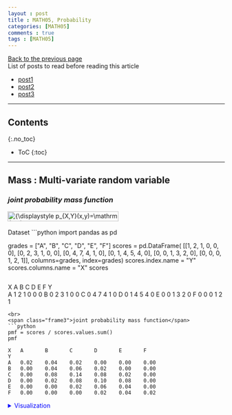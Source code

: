 ```yaml
---
layout : post
title : MATH05, Probability
categories: [MATH05]
comments : true
tags : [MATH05]
---
```

[Back to the previous page](https://userdyk-github.github.io/Study.html) <br>
List of posts to read before reading this article
- <a href='https://userdyk-github.github.io/'>post1</a>
- <a href='https://userdyk-github.github.io/'>post2</a>
- <a href='https://userdyk-github.github.io/'>post3</a>

---

## Contents
{:.no_toc}

* ToC
{:toc}

<hr class="division1">

## **Mass : Multi-variate random variable**

### ***joint probability mass function***
<div class="frame1">
<img src="https://wikimedia.org/api/rest_v1/media/math/render/svg/8203262cf269dbc408cef23390b9a658a4cc4141" class="mwe-math-fallback-image-inline" aria-hidden="true" style="vertical-align: -1.005ex; margin-left: -0.089ex; width:33.766ex; height:3.009ex;" alt="{\displaystyle p_{X,Y}(x,y)=\mathrm {P} (X=x\ \mathrm {and} \ Y=y)}"></div>
<br>
<span class="frame3">Dataset</span>
```python
import pandas as pd

grades = ["A", "B", "C", "D", "E", "F"]
scores = pd.DataFrame(
    [[1, 2, 1, 0, 0, 0],
     [0, 2, 3, 1, 0, 0],
     [0, 4, 7, 4, 1, 0],
     [0, 1, 4, 5, 4, 0],
     [0, 0, 1, 3, 2, 0],
     [0, 0, 0, 1, 2, 1]], 
    columns=grades, index=grades)
scores.index.name = "Y"
scores.columns.name = "X"
scores
```
```
X	A	B	C	D	E	F
Y						
A	1	2	1	0	0	0
B	0	2	3	1	0	0
C	0	4	7	4	1	0
D	0	1	4	5	4	0
E	0	0	1	3	2	0
F	0	0	0	1	2	1
```
<br>
<span class="frame3">joint probability mass function</span>
```python
pmf = scores / scores.values.sum()
pmf
```
```
X	A   	B   	C	    D	    E   	F
Y						
A	0.02	0.04	0.02	0.00	0.00	0.00
B	0.00	0.04	0.06	0.02	0.00	0.00
C	0.00	0.08	0.14	0.08	0.02	0.00
D	0.00	0.02	0.08	0.10	0.08	0.00
E	0.00	0.00	0.02	0.06	0.04	0.00
F	0.00	0.00	0.00	0.02	0.04	0.02
```
<details markdown="1">
<summary class='jb-small' style="color:blue">Visualization</summary>
<hr class='division3'>
```python
import seaborn as sns
import matplotlib as mpl
import matplotlib.pyplot as plt

sns.heatmap(pmf, cmap=mpl.cm.bone_r, annot=True,
            xticklabels=['A', 'B', 'C', 'D', 'E', 'F'],
            yticklabels=['A', 'B', 'C', 'D', 'E', 'F'])
plt.title("joint probability density function p(x,y)")
plt.tight_layout()
plt.show()
```
![download](https://user-images.githubusercontent.com/52376448/66946102-344b9600-f08b-11e9-9df4-e57393387530.png)
<hr class='division3'>
</details>

<br><br><br>

---

### ***marginal probability mass function***
<div class="frame1">
<img src="https://wikimedia.org/api/rest_v1/media/math/render/svg/1139c2f18bfaccfd669eaafb58cacec22bbec926" class="mwe-math-fallback-image-inline" aria-hidden="true" style="vertical-align: -3.338ex; width:72.207ex; height:5.843ex;" alt="{\displaystyle \Pr(X=x)=\sum _{y}\Pr(X=x,Y=y)=\sum _{y}\Pr(X=x\mid Y=y)\Pr(Y=y),}"></div>
<br>
<span class="frame3">Dataset</span>
```python
import pandas as pd
import numpy as np

grades = ["A", "B", "C", "D", "E", "F"]
scores = pd.DataFrame(
    [[1, 2, 1, 0, 0, 0],
     [0, 2, 3, 1, 0, 0],
     [0, 4, 7, 4, 1, 0],
     [0, 1, 4, 5, 4, 0],
     [0, 0, 1, 3, 2, 0],
     [0, 0, 0, 1, 2, 1]], 
    columns=grades, index=grades)
scores.index.name = "Y"
scores.columns.name = "X"
scores
```
```
X	A	B	C	D	E	F
Y						
A	1	2	1	0	0	0
B	0	2	3	1	0	0
C	0	4	7	4	1	0
D	0	1	4	5	4	0
E	0	0	1	3	2	0
F	0	0	0	1	2	1
```
<br>
<span class="frame3">marginal probability mass function</span>
```python
pmf = scores / scores.values.sum()
pmf_marginal_x = pmf.sum(axis=0)
pmf_marginal_y = pmf.sum(axis=1)
```
```python
pmf_marginal_x
#pmf_marginal_x[np.newaxis, :]
```
```
X
A    0.02
B    0.18
C    0.32
D    0.28
E    0.18
F    0.02
dtype: float64
```
```python
pmf_marginal_y
#pmf_marginal_y[:, np.newaxis]
```
```
Y
A    0.08
B    0.12
C    0.32
D    0.28
E    0.12
F    0.08
dtype: float64
```
<br><br><br>

---

### ***conditional probability mass function***
<div class="frame1">
<img src="https://wikimedia.org/api/rest_v1/media/math/render/svg/9a1bf9c7af083e400a87dbbd646c508bf5de6ec0" class="mwe-math-fallback-image-inline" aria-hidden="true" style="vertical-align: -2.671ex; margin-left: -0.089ex; width:59.017ex; height:6.509ex;" alt="{\displaystyle p_{Y|X}(y\mid x)\triangleq P(Y=y\mid X=x)={\frac {P(\{X=x\}\cap \{Y=y\})}{P(X=x)}}}"></div>
<br>
<span class="frame3">Dataset</span>
```python
import pandas as pd
import numpy as np

grades = ["A", "B", "C", "D", "E", "F"]
scores = pd.DataFrame(
    [[1, 2, 1, 0, 0, 0],
     [0, 2, 3, 1, 0, 0],
     [0, 4, 7, 4, 1, 0],
     [0, 1, 4, 5, 4, 0],
     [0, 0, 1, 3, 2, 0],
     [0, 0, 0, 1, 2, 1]], 
    columns=grades, index=grades)
scores.index.name = "Y"
scores.columns.name = "X"
scores
```
```
X	A	B	C	D	E	F
Y						
A	1	2	1	0	0	0
B	0	2	3	1	0	0
C	0	4	7	4	1	0
D	0	1	4	5	4	0
E	0	0	1	3	2	0
F	0	0	0	1	2	1
```
<br>
<span class="frame3">conditional probability mass function</span>
```python
import string

pmf = scores / scores.values.sum()

x = np.arange(6)
for i, y in enumerate(string.ascii_uppercase[:6]):
    ax = plt.subplot(6, 1, i + 1)
    ax.tick_params(labelleft=False)
    plt.bar(x, pmf.iloc[i, :])
    plt.ylabel("p(x, y={})".format(y), rotation=0, labelpad=30)
    plt.ylim(0, 0.15)
    plt.xticks(range(6), ['A', 'B', 'C', 'D', 'E', 'F'])

plt.suptitle("given y, cross section of joint probability mass function", y=1.05)
plt.tight_layout()
plt.show()
```
![download (1)](https://user-images.githubusercontent.com/52376448/66947330-aae99300-f08d-11e9-9e4b-7a7950caf612.png)

<br><br><br>

<hr class="division2">

## **Density : Multi-variate random variable**

### ***joint probability density function***
<div class="frame1">
<img src="https://wikimedia.org/api/rest_v1/media/math/render/svg/58f7f825cb219d7e826edc68dd99f75de9f626d0" class="mwe-math-fallback-image-inline" aria-hidden="true" style="vertical-align: -2.505ex; width:26.31ex; height:6.509ex;" alt="{\displaystyle f_{X,Y}(x,y)={\frac {\partial ^{2}F_{X,Y}(x,y)}{\partial x\partial y}}}"></div>
<br><br><br>

---

### ***marginal probability density function***
<div class="frame1">
<img src="https://wikimedia.org/api/rest_v1/media/math/render/svg/243911724de0d94b5b041482401c4c1e067cdf3e" class="mwe-math-fallback-image-inline" aria-hidden="true" style="vertical-align: -2.671ex; margin-left: -0.089ex; width:50.596ex; height:6.009ex;" alt="{\displaystyle p_{X}(x)=\int _{y}p_{X,Y}(x,y)\,\mathrm {d} y=\int _{y}p_{X\mid Y}(x\mid y)\,p_{Y}(y)\,\mathrm {d} y,}"></div>
<br><br><br>

---

### ***conditional probability density function***
<div class="frame1">
<img src="https://wikimedia.org/api/rest_v1/media/math/render/svg/b2e16052d580d418e683bb220a41c2c895227945" class="mwe-math-fallback-image-inline" aria-hidden="true" style="vertical-align: -2.671ex; width:24.46ex; height:6.509ex;" alt="{\displaystyle f_{Y\mid X}(y\mid x)={\frac {f_{X,Y}(x,y)}{f_{X}(x)}}}"></div>
<br><br><br>

<hr class="division2">

## **Independent**
<div class="frame1">
<img src="https://wikimedia.org/api/rest_v1/media/math/render/svg/c3fee81720676c2887e6304414377aecb51e5579" class="mwe-math-fallback-image-inline" aria-hidden="true" style="vertical-align: -0.838ex; width:22.872ex; height:2.843ex;" alt="\mathrm{P}(A \cap B) = \mathrm{P}(A)\mathrm{P}(B)"></div>
<br><br><br>


<hr class="division2">


## title3

<hr class="division1">

List of posts followed by this article
- [post1](https://userdyk-github.github.io/)
- <a href='https://userdyk-github.github.io/'>post2</a>
- <a href='https://userdyk-github.github.io/'>post3</a>

---

Reference
- [post1](https://userdyk-github.github.io/)
- <a href='https://userdyk-github.github.io/'>post2</a>
- <a href='https://userdyk-github.github.io/'>post3</a>

---

<details markdown="1">
<summary class='jb-small' style="color:blue">OUTPUT</summary>
<hr class='division3'>

<hr class='division3'>
</details>

